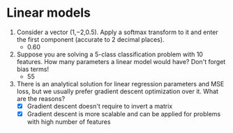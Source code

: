 # Linear models

1. Consider a vector (1,−2,0.5). Apply a softmax transform to it and enter the first component (accurate to 2 decimal places).
   - 0.60
2. Suppose you are solving a 5-class classification problem with 10 features. How many parameters a linear model would have? Don't forget bias terms!
   - 55
3. There is an analytical solution for linear regression parameters and MSE loss, but we usually prefer gradient descent optimization over it. What are the reasons?
   - [x] Gradient descent doesn't require to invert a matrix
   - [x] Gradient descent is more scalable and can be applied for problems with high number of features
 
# 

